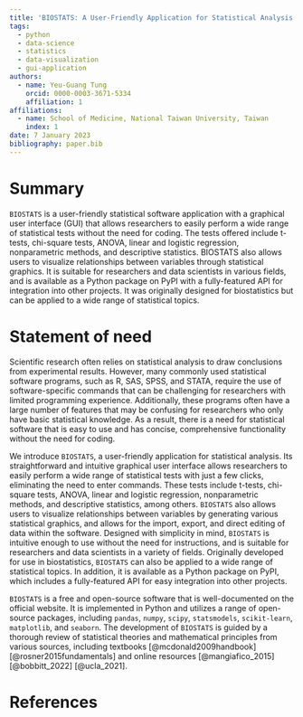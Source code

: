```yaml
---
title: 'BIOSTATS: A User-Friendly Application for Statistical Analysis'
tags:
  - python
  - data-science
  - statistics
  - data-visualization
  - gui-application
authors:
  - name: Yeu-Guang Tung
    orcid: 0000-0003-3671-5334
    affiliation: 1
affiliations:
  - name: School of Medicine, National Taiwan University, Taiwan
    index: 1
date: 7 January 2023
bibliography: paper.bib
---
```


# Summary

``BIOSTATS`` is a user-friendly statistical software application with a graphical user interface (GUI) that allows researchers to easily perform a wide range of statistical tests without the need for coding. The tests offered include t-tests, chi-square tests, ANOVA, linear and logistic regression, nonparametric methods, and descriptive statistics. BIOSTATS also allows users to visualize relationships between variables through statistical graphics. It is suitable for researchers and data scientists in various fields, and is available as a Python package on PyPI with a fully-featured API for integration into other projects. It was originally designed for biostatistics but can be applied to a wide range of statistical topics.

# Statement of need

Scientific research often relies on statistical analysis to draw conclusions from experimental results. However, many commonly used statistical software programs, such as R, SAS, SPSS, and STATA, require the use of software-specific commands that can be challenging for researchers with limited programming experience. Additionally, these programs often have a large number of features that may be confusing for researchers who only have basic statistical knowledge. As a result, there is a need for statistical software that is easy to use and has concise, comprehensive functionality without the need for coding.

We introduce ``BIOSTATS``, a user-friendly application for statistical analysis. Its straightforward and intuitive graphical user interface allows researchers to easily perform a wide range of statistical tests with just a few clicks, eliminating the need to enter commands. These tests include t-tests, chi-square tests, ANOVA, linear and logistic regression, nonparametric methods, and descriptive statistics, among others. ``BIOSTATS`` also allows users to visualize relationships between variables by generating various statistical graphics, and allows for the import, export, and direct editing of data within the software. Designed with simplicity in mind, ``BIOSTATS`` is intuitive enough to use without the need for instructions, and is suitable for researchers and data scientists in a variety of fields. Originally developed for use in biostatistics, ``BIOSTATS`` can also be applied to a wide range of statistical topics. In addition, it is available as a Python package on PyPI, which includes a fully-featured API for easy integration into other projects.

``BIOSTATS`` is a free and open-source software that is well-documented on the official website. It is implemented in Python and utilizes a range of open-source packages, including ``pandas``, ``numpy``, ``scipy``, ``statsmodels``, ``scikit-learn``, ``matplotlib``, and ``seaborn``. The development of ``BIOSTATS`` is guided by a thorough review of statistical theories and mathematical principles from various sources, including textbooks [@mcdonald2009handbook] [@rosner2015fundamentals] and online resources [@mangiafico_2015] [@bobbitt_2022] [@ucla_2021].

# References